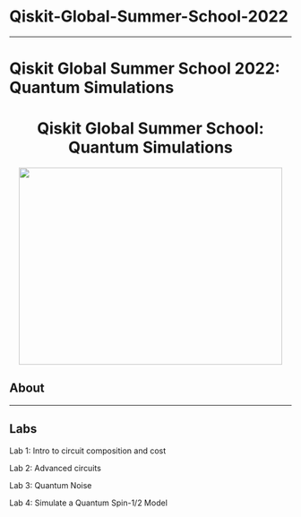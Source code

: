 # Qiskit-Global-Summer-School-2022
___
# Qiskit Global Summer School 2022: Quantum Simulations

<!-- Official Logo of Summer School -->

<p align="center">
</p>
<h1 align="center">Qiskit Global Summer School: Quantum Simulations</h1>
<p align="center">
  <img src="https://qiskit.org/images/events/summer-school/summer-school-logo.png" height="352" width="470" />
</p>

## About
<!-- About Section -->
<!-- Mention duration of summer school and general details of what it covered and what you did -->
<!-- Make sure you discuss this from the point-of-view of navigating this repository -->
___

## Labs
<!-- Labs -->
Lab 1: Intro to circuit composition and cost
<!-- Description of Lab 1 -->

Lab 2: Advanced circuits
<!-- Description of Lab 2 -->

Lab 3: Quantum Noise
<!-- Description of Lab 3 -->

Lab 4: Simulate a Quantum Spin-1/2 Model
<!-- Description of Lab 4 -->

